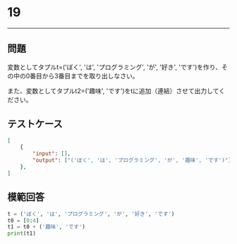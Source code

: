 # 19

---
## 問題

変数としてタプルt=('ぼく', 'は', 'プログラミング', 'が', '好き', 'です')を作り、その中の0番目から3番目までを取り出しなさい。

また、変数としてタプルt2=('趣味', 'です')をtに追加（連結）させて出力してください。

## テストケース

```json
[
	{
		"input": [],
		"output": ["('ぼく', 'は', 'プログラミング', 'が', '趣味', 'です')"]
  	},
]
```

## 模範回答
```python
t = ('ぼく', 'は', 'プログラミング', 'が', '好き', 'です')
t0 = [0:4]
t1 = t0 + ('趣味', 'です')
print(t1)
```